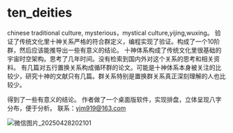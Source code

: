 # ten_deities
chinese traditional culture, mysterious，mystical culture,yijing,wuxing。
验证了传统文化里十神关系严格的符合群定义，编程实现了验证。构成了一个10阶群，然后应该能推导出一些有意义的结论。
十神体系构成了传统文化里很基础的宇宙时空架构。思考了几年时间。没有检索到国内外对这个关系的思考和相关资料。
有几篇对五行置换关系构成循环群的论文。可能是十神体系本身被关注的比较少，研究十神的文献只有几篇。群关系特别是置换群关系真正深刻理解的人也比较少。

得到了一些有意义的结论。
作者做了一个桌面版软件，实现排盘，立体呈现八字分布，便于分析。
联系：yjm919@163.com

![微信图片_20250428202101](https://github.com/user-attachments/assets/3aa6ec0e-f35b-43a4-a9c5-85b3158c8fa9)
